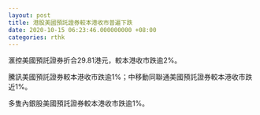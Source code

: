 ```yaml
---
layout: post
title: 港股美國預託證券較本港收市普遍下跌
date: 2020-10-15 06:23:46.000000000 +08:00
categories: rthk
---
```


滙控美國預託證券折合29.81港元，較本港收市跌逾2%。

騰訊美國預託證券較本港收市跌逾1%；中移動同聯通美國預託證券較本港收市跌近1%。

多隻內銀股美國預託證券較本港收市跌逾1%。
